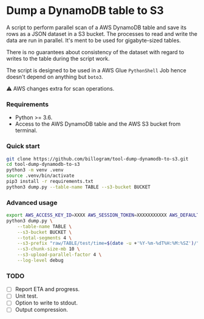 # Dump a DynamoDB table to S3

A script to perform parallel scan of a AWS DynamoDB table and save its rows as
a JSON dataset in a S3 bucket. The processes to read and write the data are run in
parallel. It's ment to be used for gigabyte-sized tables.

There is no guarantees about consistency of the dataset with regard to writes to the
table during the script work.

The script is designed to be used in a AWS Glue `PythonShell` Job hence doesn't depend
on anything but `boto3`.

⚠️ AWS changes extra for scan operations.

### Requirements

* Python >= 3.6.
* Access to the AWS DynamoDB table and the AWS S3 bucket from terminal.

### Quick start

```bash
git clone https://github.com/billogram/tool-dump-dynamodb-to-s3.git
cd tool-dump-dynamodb-to-s3
python3 -m venv .venv
source .venv/bin/activate
pip3 install -r requirements.txt
python3 dump.py --table-name TABLE --s3-bucket BUCKET
```

### Advanced usage

```bash
export AWS_ACCESS_KEY_ID=XXXX AWS_SESSION_TOKEN=XXXXXXXXXXX AWS_DEFAULT_REGION=eu-west-1
python3 dump.py \
    --table-name TABLE \
    --s3-bucket BUCKET \
    --total-segments 4 \
    --s3-prefix "raw/TABLE/test/time=$(date -u +'%Y-%m-%dT%H:%M:%SZ')/" \
    --s3-chunk-size-mb 10 \
    --s3-upload-parallel-factor 4 \
    --log-level debug
```

### TODO

* [ ] Report ETA and progress.
* [ ] Unit test.
* [ ] Option to write to stdout.
* [ ] Output compression.
